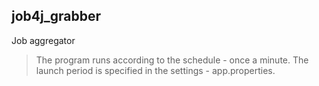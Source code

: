 ## job4j_grabber
Job aggregator
> The program runs according to the schedule - once a minute. The launch period is specified in the settings - app.properties.  